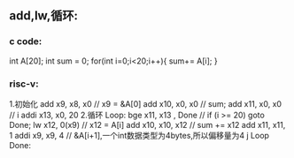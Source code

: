 ## add,lw,循环:
### c code:
int A[20];
int sum = 0;
for(int i=0;i<20;i++){
	sum+= A[i];
}
### risc-v:
1.初始化
add x9, x8, x0   // x9 = &A[0]
add x10, x0, x0 // sum;
add x11, x0, x0 // i
addi x13, x0, 20
2.循环
Loop:
	bge x11, x13 , Done  // if (i >= 20) goto Done;
	lw x12, 0(x9)         // x12 = A[i]
	add x10, x10, x12 // sum += x12
	add x11, x11, 1
	addi x9, x9, 4        // &A[i+1],一个int数据类型为4bytes,所以偏移量为4
	j Loop
Done:
